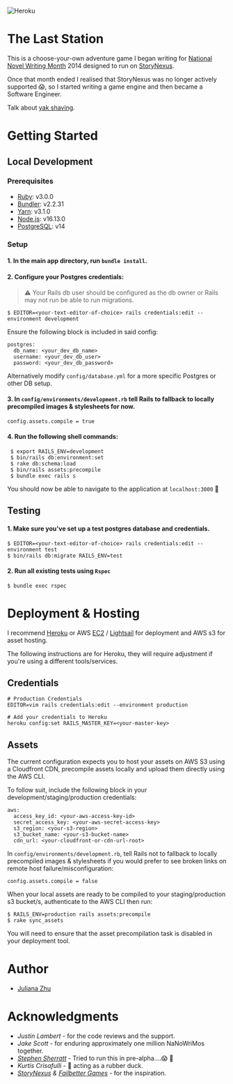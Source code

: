 ![Heroku](https://pyheroku-badge.herokuapp.com/?app=the-last-station)

# The Last Station

This is a choose-your-own adventure game I began writing for [National Novel Writing Month](https://nanowrimo.org/) 2014 designed to run on [StoryNexus](www.storynexus.com).

Once that month ended I realised that StoryNexus was no longer actively supported :scream:, so I started writing a game engine and then became a Software Engineer.

Talk about [yak shaving](http://www.catb.org/~esr/jargon/html/Y/yak-shaving.html).

# Getting Started

## Local Development

### Prerequisites
- [Ruby](https://www.ruby-lang.org/en/documentation/installation/): v3.0.0
- [Bundler](https://bundler.io/): v2.2.31
- [Yarn](https://yarnpkg.com/getting-started/install/): v3.1.0
- [Node.js](https://nodejs.org/en/download/): v16.13.0
- [PostgreSQL](https://www.postgresql.org/): v14

### Setup
#### 1. In the main app directory, run `bundle install`.

#### 2. Configure your Postgres credentials:
> :warning: Your Rails db user should be configured as the db owner or Rails may not run be able to run migrations.
```
$ EDITOR=<your-text-editor-of-choice> rails credentials:edit --environment development
```
Ensure the following block is included in said config:
```
postgres:
  db_name: <your_dev_db_name>
  username: <your_dev_db_user>
  password: <your_dev_db_password>
```
Alternatively modify `config/database.yml` for a more specific Postgres or other DB setup.

#### 3. In `config/environments/development.rb` tell Rails to fallback to locally precompiled images & stylesheets for now.

```
config.assets.compile = true
```
#### 4. Run the following shell commands:
```
 $ export RAILS_ENV=development
 $ bin/rails db:environment:set
 $ rake db:schema:load
 $ bin/rails assets:precompile
 $ bundle exec rails s
```
You should now be able to navigate to the application at `localhost:3000` :tada:

## Testing
#### 1. Make sure you've set up a test postgres database and credentials.
```
$ EDITOR=<your-text-editor-of-choice> rails credentials:edit --environment test
$ bin/rails db:migrate RAILS_ENV=test
```
#### 2. Run all existing tests using `Rspec`
```
$ bundle exec rspec
```
# Deployment & Hosting

I recommend [Heroku](https://www.heroku.com/) or AWS [EC2](https://aws.amazon.com/ec2) / [Lightsail](https://aws.amazon.com/lightsail/) for deployment and AWS s3 for asset hosting.

The following instructions are for Heroku, they will require adjustment if you're using a different tools/services.

## Credentials
```
# Production Credentials
EDITOR=vim rails credentials:edit --environment production

# Add your credentials to Heroku
heroku config:set RAILS_MASTER_KEY=<your-master-key>
```

## Assets

The current configuration expects you to host your assets on AWS S3 using a Cloudfront CDN, precompile assets locally and upload them directly using the AWS CLI.

To follow suit, include the following block in your development/staging/production credentials:
```
aws:
  access_key_id: <your-aws-access-key-id>
  secret_access_key: <your-aws-secret-access-key>
  s3_region: <your-s3-region>
  s3_bucket_name: <your-s3-bucket-name>
  cdn_url: <your-cloudfront-or-cdn-url-root>
```
In `config/environments/development.rb`, tell Rails not to fallback to locally precompiled images & stylesheets if you would prefer to see broken links on remote host failure/misconfiguration:
```
config.assets.compile = false
```
When your local assets are ready to be compiled to your staging/production s3 bucket/s, authenticate to the AWS CLI then run:
```
$ RAILS_ENV=production rails assets:precompile
$ rake sync_assets
```
You will need to ensure that the asset precompilation task is disabled in your deployment tool.

# Author
* [Juliana Zhu](https://github.com/julianazhu)

# Acknowledgments

- *Justin Lambert* - for the code reviews and the support.
- *Jake Scott* - for enduring approximately one million NaNoWriMos together.
- [*Stephen Sherratt*](https://www.gridbugs.org/) - Tried to run this in pre-alpha....:scream: :pray:
- *Kurtis Crisafulli* - :baby_chick: acting as a rubber duck.
- *[StoryNexus](http://www.storynexus.com/) & [Failbetter Games](https://www.failbettergames.com/)* - for the inspiration.
